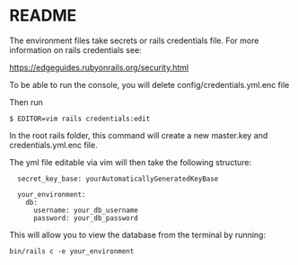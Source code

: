 # README

The environment files take secrets or rails credentials file. For more information on rails credentials see:

https://edgeguides.rubyonrails.org/security.html

To be able to run the console, you will delete config/credentials.yml.enc file

Then run

```
$ EDITOR=vim rails credentials:edit

```

In the root rails folder, this command will create a new master.key and credentials.yml.enc file.

The yml file editable via vim will then take the following structure:

```
  secret_key_base: yourAutomaticallyGeneratedKeyBase

  your_environment:
    db:
      username: your_db_username
      password: your_db_password

```

This will allow you to view the database from the terminal by running:

```
bin/rails c -e your_environment

```
